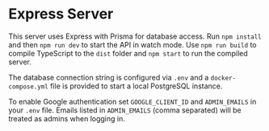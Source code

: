# Express Server

This server uses Express with Prisma for database access. Run `npm install` and then `npm run dev` to start the API in watch mode. Use `npm run build` to compile TypeScript to the `dist` folder and `npm start` to run the compiled server.

The database connection string is configured via `.env` and a `docker-compose.yml` file is provided to start a local PostgreSQL instance.

To enable Google authentication set `GOOGLE_CLIENT_ID` and `ADMIN_EMAILS` in your `.env` file. Emails listed in `ADMIN_EMAILS` (comma separated) will be treated as admins when logging in.
